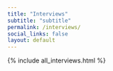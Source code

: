 ```yaml
---
title: "Interviews"
subtitle: "subtitle"
permalink: /interviews/
social_links: false
layout: default
---
```


{% include all_interviews.html %}

